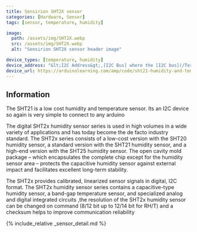 ```yaml
---
title: Sensirion SHT2X sensor
categories: [Hardware, Sensor]
tags: [sensor, temperature, humidity]

image:
  path: /assets/img/SHT2X.webp
  src: /assets/img/SHT2X.webp
  alt: "Sensirion SHT2X sensor header image"

device_types: [temperature, humidity]
device_address: "&lt;I2C Address&gt;,[I2C Bus] where the [I2C bus](/TerrariumPI/hardware#i2c-bus) is optional<br />Ex: `0x3f`"
device_url: https://arduinolearning.com/amp/code/sht21-humidity-and-temperature-sensor-example.php
---
```


## Information

The SHT21 is a low cost humidity and temperature sensor. Its an I2C device so again is very simple to connect to any arduino

The digital SHT2x humidity sensor series is used in high volumes in a wide variety of applications and has today become the de facto industry standard. The SHT2x series consists of a low-cost version with the SHT20 humidity sensor, a standard version with the SHT21 humidity sensor, and a high-end version with the SHT25 humidity sensor. The open cavity mold package – which encapsulates the complete chip except for the humidity sensor area – protects the capacitive humidity sensor against external impact and facilitates excellent long-term stability.

The SHT2x provides calibrated, linearized sensor signals in digital, I2C format. The SHT2x humidity sensor series contains a capacitive-type humidity sensor, a band-gap temperature sensor, and specialized analog and digital integrated circuits ,the resolution of the SHT2x humidity sensor can be changed on command (8/12 bit up to 12/14 bit for RH/T) and a checksum helps to improve communication reliability

{% include_relative _sensor_detail.md %}
